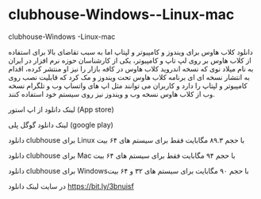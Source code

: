 # clubhouse-Windows--Linux-mac
clubhouse-Windows -Linux-mac


دانلود کلاب هاوس برای ویندوز و کامپیوتر و لپتاپ
اما به سبب تقاضای بالا برای استفاده از کلاب هاوس بر روی لپ تاپ و کامپیوتر، یکی از کارشناسان حوزه نرم افزار در ایران به نام میلاد نوی که نسخه اندروید کلاب هاوس در کافه بازار را نیز او منتشر کرده، اقدام به انتشار نسخه ای ای برنامه کلاب هاوس تحت ویندوز و مک کرد که قابلیت نصب روی کامپیوتر و لپتاپ را دارد و کاربران می توانند مثل اپ های واتساپ وب و تلگرام نسخه وب از کلاب هاوس نسخه وب و ویندوز نیز روی سیستم خود استفاده کنند.

 

لینک دانلود از اپ استور (App store)

لینک دانلود گوگل پلی (google play)

دانلود clubhouse برای Linux   با حجم  ۸۹.۳ مگابایت فقط برای سیستم های ۶۴ بیت

دانلود clubhouse برای Mac با حجم  ۹۴ مگابایت فقط برای سیستم های ۶۴ بیت

دانلود clubhouse برای Windowsبا حجم  ۹۰ مگابایت برای سیستم های ۳۲ و ۶۴ بیت

 در سایت لینک دانلود 
 https://bit.ly/3bnuisf

